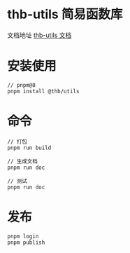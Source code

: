 # thb-utils 简易函数库

文档地址 [thb-utils 文档](https://thbgh.github.io/thb-utils/)

# 安装使用

```shell
// pnpm@8
pnpm install @thb/utils
```

# 命令

```shell
// 打包
pnpm run build

// 生成文档
pnpm run doc

// 测试
pnpm run doc
```

# 发布

```shell
pnpm login
pnpm publish
```